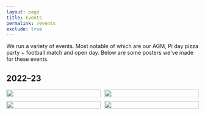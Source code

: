 ```yaml
---
layout: page
title: Events
permalink: /events
exclude: true
---
```


We run a variety of events. Most notable of which are our AGM, Pi day pizza party + football match and open day. Below are some posters we've made for these events.

## 2022–23 

<style>
.grid-container {
  display: grid;
  grid-template-columns: repeat(2, 1fr);
  grid-gap: 10px;
}
</style>

<div class="grid-container">
  <div><img src="{{site.url}}/download/events/2223-rweek.png" width="100%" /></div>
  <div><img src="{{site.url}}/download/events/2223-piday.png" width="100%" /></div>  
  <div><img src="{{site.url}}/download/events/2223-openday.png" width="100%" /></div>  
  <div><img src="{{site.url}}/download/events/2223-kahoot.png" width="100%" /></div>  
</div>

